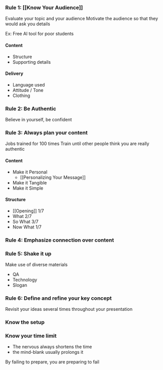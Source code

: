 ### Rule 1: [[Know Your Audience]]
Evaluate your topic and your audience
Motivate the audience so that they would ask you details

Ex: Free AI tool for poor students
#### Content
- Structure
- Supporting details
#### Delivery
- Language used
- Attitude / Tone
- Clothing

### Rule 2: Be Authentic
Believe in yourself, be confident
### Rule 3: Always plan your content
Jobs trained for 100 times
Train until other people think you are really authentic

#### Content
- Make it Personal
	- [[Personalizing Your Message]]
- Make it Tangible
- Make it Simple

#### Structure
- [[Opening]] 1/7
- What 2/7
- So What 3/7
- Now What 1/7
### Rule 4: Emphasize connection over content

### Rule 5: Shake it up
Make use of diverse materials
- QA
- Technology
- Slogan

### Rule 6: Define and refine your key concept
Revisit your ideas several times throughout your presentation
### Know the setup
### Know your time limit
- The nervous always shortens the time
- the mind-blank usually prolongs it

By failing to prepare, you are preparing to fail

